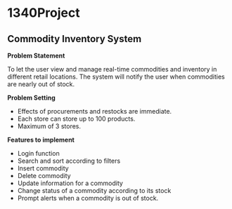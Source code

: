 # 1340Project
## Commodity Inventory System

**Problem Statement**

To let the user view and manage real-time commodities and inventory in different retail locations. The system will notify the user when commodities are nearly out of stock. 

**Problem Setting**

- Effects of procurements and restocks are immediate.
- Each store can store up to 100 products.
- Maximum of 3 stores.

**Features to implement**
- Login function
- Search  and sort according to filters 
- Insert commodity
- Delete commodity
- Update information for a commodity
- Change status of a commodity according to its stock
- Prompt alerts when a commodity is out of stock.


